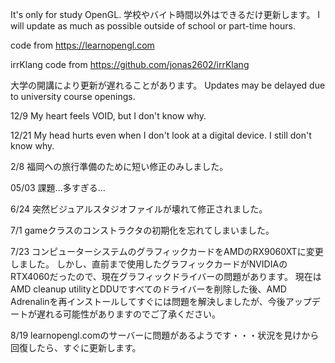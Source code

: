 It's only for study OpenGL.
学校やバイト時間以外はできるだけ更新します。
I will update as much as possible outside of school or part-time hours.

code from https://learnopengl.com

irrKlang code from https://github.com/jonas2602/irrKlang

大学の開講により更新が遅れることがあります。
Updates may be delayed due to university course openings.

12/9
My heart feels VOID, but I don't know why.

12/21
My head hurts even when I don't look at a digital device. I still don't know why.

2/8
福岡への旅行準備のために短い修正のみしました。

05/03
課題...多すぎる...

6/24
突然ビジュアルスタジオファイルが壊れて修正されました。

7/1
gameクラスのコンストラクタの初期化を忘れてしまいました。

7/23
コンピューターシステムのグラフィックカードをAMDのRX9060XTに変更しました。 しかし、直前まで使用したグラフィックカードがNVIDIAのRTX4060だったので、現在グラフィックドライバーの問題があります。 現在はAMD cleanup utilityとDDUですべてのドライバーを削除した後、AMD Adrenalinを再インストールしてすぐには問題を解決しましたが、今後アップデートが遅れる可能性がありますのでご了承ください。

8/19
learnopengl.comのサーバーに問題があるようです・・・状況を見けから回復したら、すぐに更新します。
